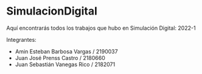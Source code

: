 # SimulacionDigital
Aquí encontrarás todos los trabajos que hubo en Simulación Digital: 2022-1

Integrantes:
- Amin Esteban Barbosa Vargas / 2190037
- Juan José Prenss Castro / 2180660
- Juan Sebastián Vanegas Rico / 2182071
